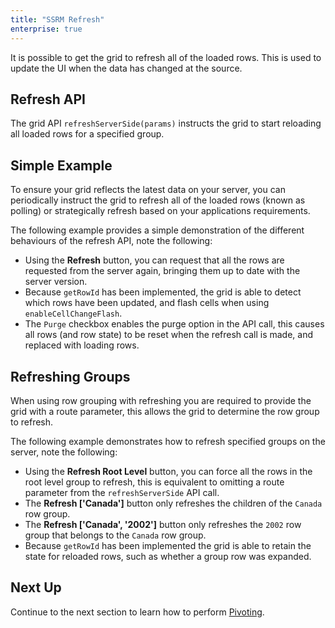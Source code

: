 ```yaml
---
title: "SSRM Refresh"
enterprise: true
---
```


It is possible to get the grid to refresh all of the loaded rows.
This is used to update the UI when the data has changed at the source.

## Refresh API

The grid API `refreshServerSide(params)` instructs the grid to start reloading all loaded rows for a specified group.

<api-documentation source='grid-api/api.json' section='serverSideRowModel' names='["refreshServerSide"]' config='{"overrideBottomMargin":"0rem"}' ></api-documentation>


## Simple Example

To ensure your grid reflects the latest data on your server, you can periodically instruct the grid to refresh all of the loaded rows (known as polling) or strategically refresh based on your applications requirements.

The following example provides a simple demonstration of the different behaviours of the refresh API, note the following:
 - Using the <b>Refresh</b> button, you can request that all the rows are requested from the server again, bringing them up to date with the server version.
 - Because `getRowId` has been implemented, the grid is able to detect which rows have been updated, and flash cells when using `enableCellChangeFlash`.
 - The `Purge` checkbox enables the purge option in the API call, this causes all rows (and row state) to be reset when the refresh call is made, and replaced with loading rows.


<grid-example title='Simple Example' name='refreshing-the-grid' type='generated' options='{ "enterprise": true, "exampleHeight": 615, "extras": ["alasql"], "modules": ["serverside", "rowgrouping"] }'></grid-example>

## Refreshing Groups

When using row grouping with refreshing you are required to provide the grid with a route parameter, this allows the grid to determine the row group to refresh.

The following example demonstrates how to refresh specified groups on the server, note the following:
 - Using the <b>Refresh Root Level</b> button, you can force all the rows in the root level group to refresh, this is equivalent to omitting a route parameter from the `refreshServerSide` API call.
 - The <b>Refresh ['Canada']</b> button only refreshes the children of the `Canada` row group.
 - The <b>Refresh ['Canada', '2002']</b> button only refreshes the `2002` row group that belongs to the `Canada` row group.
 - Because `getRowId` has been implemented the grid is able to retain the state for reloaded rows, such as whether a group row was expanded. 

<grid-example title='Refreshing Groups' name='refreshing-the-groups' type='generated' options='{ "enterprise": true, "exampleHeight": 615, "extras": ["alasql"], "modules": ["serverside", "rowgrouping"] }'></grid-example>

## Next Up

Continue to the next section to learn how to perform [Pivoting](/server-side-model-pivoting/).

